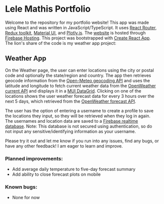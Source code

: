 # Lele Mathis Portfolio

Welcome to the repository for my portfolio website! This app was made using React and was written in JavaScript/TypeScript. It uses [React Router](https://reactrouter.com/en/main), [Redux toolkit](https://redux-toolkit.js.org/), [Material UI](https://mui.com/), and [Plotly.js](https://plotly.com/javascript/react/). The [website](https://lele-mathis-portfolio.web.app/) is hosted through [Firebase Hosting](https://firebase.google.com/products/hosting).
This project was bootstrapped with [Create React App](https://github.com/facebook/create-react-app). The lion's share of the code is my weather app project:

## Weather App

On the Weather page, the user can enter locations using the city or postal code and optionally the state/region and country. The app then retrieves geocode information from the [Open-Meteo geocoding API](https://open-meteo.com/en/docs/geocoding-api) and uses the latitude and longitude to fetch current weather data from the [OpenWeather current API](https://openweathermap.org/current) and displays it in a [MUI DataGrid](https://mui.com/x/react-data-grid/). Clicking on one of the locations shows the user weather forecast data for every 3 hours over the next 5 days, which retrieved from the [OpenWeather forecast API](https://openweathermap.org/forecast5).

The user has the option of entering a username to create a profile to save the locations they input, so they will be retrieved when they log in again. The usernames and location data are saved to a [Firebase realtime database](https://firebase.google.com/products/realtime-database). Note: This database is not secured using authentication, so do not input any sensitive/identifying information as your username.

Please try it out and let me know if you run into any issues, find any bugs, or have any other feedback! I am eager to learn and improve.

### Planned improvements:

- Add average daily temperature to five-day forecast summary
- Add ability to close forecast plots on mobile

### Known bugs:

- None for now
